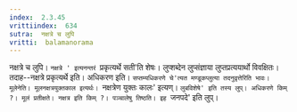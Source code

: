 ```yaml
---
index:  2.3.45
vrittiindex:  634
sutra:  नक्षत्रे च लुपि
vritti:  balamanorama 
---
```


नक्षत्रे च लुपि। `नक्षत्रे ' इत्यनन्तरं `प्रकृत्यर्थे सती'ति शेषः। लुप्शब्देन लुप्संज्ञाया लुप्तप्रत्ययार्थो विवक्षितः। तदाह--नक्षत्रे प्रकृत्यर्थे इति। अधिकरण इति। `सप्तम्यधिकरणे चे'त्यत मण्डूकप्लुत्या तदनुवृत्तेरिति भावः। मूलेनेति। मूलनक्षत्रयुक्तकाल इत्यर्थः। `नक्षत्रेण युक्तः कालः' इत्यण्। `लुबविशेषे' इति तस्य लुप्। अधिकरणे किम् ?। मूलं प्रतीक्षते। नक्षत्र इति किम् ?। पञ्चालेषु तिष्ठति। इह `जनपदे' इति लुप्। 

